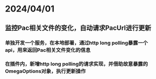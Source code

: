 # 2024/04/01

## 监控Pac相关文件的变化，自动请求PacUrl进行更新

### 单独开发一个服务，在本地部署，通过http long polling暴露一个api，用来返回Pac相关文件变化的信息

### 在插件内，新增http long polling的请求实现，并借助故意暴露的OmegaOptions对象，执行更新操作
